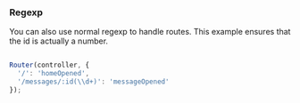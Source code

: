 ### Regexp
You can also use normal regexp to handle routes. This example ensures that the id is actually a number.

```javascript

Router(controller, {
  '/': 'homeOpened',
  '/messages/:id(\\d+)': 'messageOpened'
});
```
